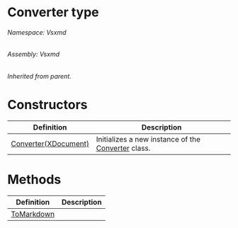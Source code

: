 <a name='T-Vsxmd-Converter'></a>
# Converter type

###### Namespace:  Vsxmd

###### Assembly:  Vsxmd

*Inherited from parent.*

# Constructors

| Definition | Description |
|-|-|
| [Converter(XDocument)](/Vsxmd/Converter.md/#M-Vsxmd-Converter-#ctor-System-Xml-Linq-XDocument-) | Initializes a new instance of the [Converter](/Vsxmd/Converter.md/#T-Vsxmd-Converter) class. |

# Methods

| Definition | Description |
|-|-|
| [ToMarkdown](/Vsxmd/Converter.md/#M-Vsxmd-Converter-ToMarkdown) |  |
